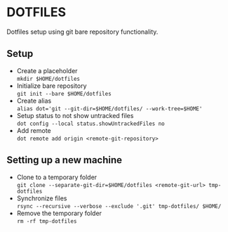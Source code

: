 # DOTFILES
Dotfiles setup using git bare repository functionality.

## Setup
- Create a placeholder<br>
`mkdir $HOME/dotfiles`
- Initialize bare repository<br>
`git init --bare $HOME/dotfiles`
- Create alias<br>
`alias dot='git --git-dir=$HOME/dotfiles/ --work-tree=$HOME'`
- Setup status to not show untracked files<br>
`dot config --local status.showUntrackedFiles no`
- Add remote<br>
`dot remote add origin <remote-git-repository>`

## Setting up a new machine
- Clone to a temporary folder<br>
`git clone --separate-git-dir=$HOME/dotfiles <remote-git-url> tmp-dotfiles`
- Synchronize files<br>
`rsync --recursive --verbose --exclude '.git' tmp-dotfiles/ $HOME/`
- Remove the temporary folder<br>
`rm -rf tmp-dotfiles`

